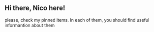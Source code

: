 ## Hi there, Nico here!

please, check my pinned items. In each of them, you should find useful informantion about them

